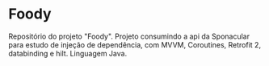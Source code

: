 # Foody
Repositório do projeto "Foody". Projeto consumindo a api da Sponacular para estudo de injeção de dependência, com MVVM, Coroutines, Retrofit 2, databinding e hilt. Linguagem Java.
